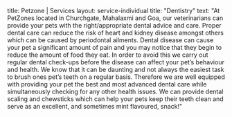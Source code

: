 title: Petzone | Services
layout: service-individual
title: "Dentistry"
text: "At PetZones located in Churchgate, Mahalaxmi and Goa, our veterinarians can provide your pets with the right/appropriate dental advice and care. Proper dental care can reduce the risk of heart and kidney disease amongst others which can be caused by periodontal ailments. Dental disease can cause your pet a significant amount of pain and you may notice that they begin to reduce the amount of food they eat. In order to avoid this we carry out regular dental check-ups before the disease can affect your pet’s behaviour and health. We know that it can be daunting and not always the easiest task to brush ones pet’s teeth on a regular basis. Therefore we are well equipped with providing your pet the best and most advanced dental care while simultaneously checking for any other health issues. We can provide dental scaling and chewsticks which can help your pets keep their teeth clean and serve as an excellent, and sometimes mint flavoured, snack!"